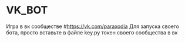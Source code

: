 # VK_BOT
Игра в вк сообществе
#https://vk.com/paraxodia
Для запуска своего бота, просто вставьте в файле key.py токен своего сообщества в вк
